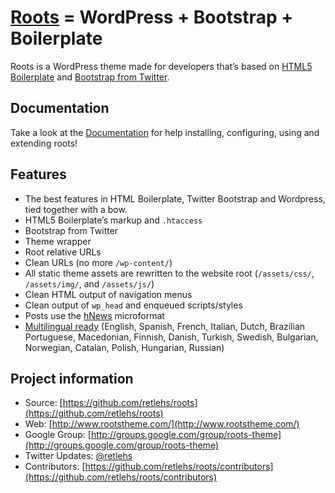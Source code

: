 # [Roots](http://www.rootstheme.com/) = WordPress + Bootstrap + Boilerplate

Roots is a WordPress theme made for developers that’s based on [HTML5 Boilerplate](http://html5boilerplate.com/) and [Bootstrap from Twitter](http://twitter.github.com/bootstrap/).

## Documentation

Take a look at the [Documentation](/retlehs/roots/blob/master/doc/TOC.md) for help installing, configuring, using and extending roots!

## Features

* The best features in HTML Boilerplate, Twitter Bootstrap and Wordpress, tied together with a bow.
* HTML5 Boilerplate’s markup and `.htaccess`
* Bootstrap from Twitter
* Theme wrapper
* Root relative URLs
* Clean URLs (no more `/wp-content/`)
* All static theme assets are rewritten to the website root (`/assets/css/`, `/assets/img/`, and `/assets/js/`)
* Clean HTML output of navigation menus
* Clean output of `wp_head` and enqueued scripts/styles
* Posts use the [hNews](http://microformats.org/wiki/hnews) microformat
* [Multilingual ready](http://www.rootstheme.com/wpml/) (English, Spanish, French, Italian, Dutch, Brazilian Portuguese, Macedonian, Finnish, Danish, Turkish, Swedish, Bulgarian, Norwegian, Catalan, Polish, Hungarian, Russian)

## Project information

* Source: [https://github.com/retlehs/roots](https://github.com/retlehs/roots)
* Web: [http://www.rootstheme.com/](http://www.rootstheme.com/)
* Google Group: [http://groups.google.com/group/roots-theme](http://groups.google.com/group/roots-theme)
* Twitter Updates: [@retlehs](https://twitter.com/#!/retlehs)
* Contributors: [https://github.com/retlehs/roots/contributors](https://github.com/retlehs/roots/contributors)

